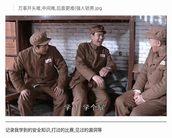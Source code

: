 > 万事开头难,中间难,后面更难(强人锁男.jpg

<div align="center">
    <img src="readme.jpg">
</div>

---

记录我学到的安全知识,打过的比赛,见过的漏洞等


